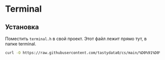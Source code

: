 # Terminal

## Установка

Поместить `terminal.h` в свой проект. Этот файл лежит прямо тут, в папке terminal.

```bash
curl -O https://raw.githubusercontent.com/tastydata0/cs/main/%D0%91%D0%B8%D0%B1%D0%BB%D0%B8%D0%BE%D1%82%D0%B5%D0%BA%D0%B8/terminal/terminal.h
```